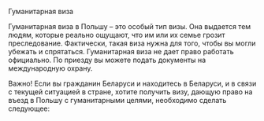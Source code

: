 Гуманитарная виза

Гуманитарная виза в Польшу – это особый тип визы. Она выдается тем людям, которые реально ощущают, что им или их семье грозит преследование. Фактически, такая виза нужна для того, чтобы вы могли убежать и спрятаться. Гуманитарная виза не дает право работать официально. По приезду вы можете подать документы на международную охрану.

Важно! Если вы гражданин Беларуси и находитесь в Беларуси, и в связи с текущей ситуацией в стране, хотите получить визу, дающую право на въезд в Польшу с гуманитарными целями, необходимо сделать следующее: